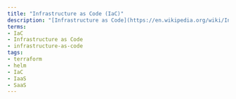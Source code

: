 ```yaml
---
title: "Infrastructure as Code (IaC)"
description: "[Infrastructure as Code](https://en.wikipedia.org/wiki/Infrastructure_as_Code) (IaC) is the process of managing/provisioning Infrastructure as a Service (IaaS) using machine-readable definition files (usually DSLs), rather than rely on humans doing physical/manual hardware configuration."
terms:
- IaC
- Infrastructure as Code
- infrastructure-as-code
tags:
- terraform
- helm
- IaC
- IaaS
- SaaS
---
```


